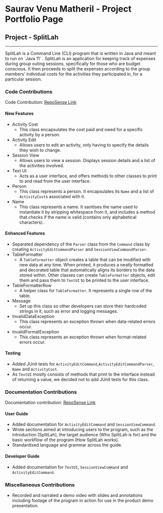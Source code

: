 # Saurav Venu Matheril - Project Portfolio Page

## Project - SplitLah
<hr>
SplitLah is a Command Line (CLI) program that is written in Java and meant to run on `Java 11` . SplitLah is an 
application for keeping track of expenses during group outing sessions, specifically for those 
who are budget conscious. It then proceeds to split the expenses according to the group members' individual costs for 
the activities they participated in, for a particular session.

### Code Contributions
Code Contribution: [RepoSense Link](https://nus-cs2113-ay2122s2.github.io/tp-dashboard/?search=&sort=totalCommits%20dsc&sortWithin=title&timeframe=commit&mergegroup=&groupSelect=groupByRepos&breakdown=true&checkedFileTypes=docs~functional-code~test-code~other&since=2022-02-18&tabOpen=true&tabType=authorship&tabAuthor=matheril&tabRepo=AY2122S2-CS2113T-T10-1%2Ftp%5Bmaster%5D&authorshipIsMergeGroup=false&authorshipFileTypes=docs~functional-code~test-code~other&authorshipIsBinaryFileTypeChecked=false)

#### New Features
* Activity Cost
    * This class encapsulates the cost paid and owed for a specific activity by a person.
* Activity Edit
    * Allows users to edit an activity, only having to specify the details they wish to change.
* Session View
    * Allows users to view a session. Displays session details and a list of the activities involved.
* Text UI
    * Acts as a user interface, and offers methods to other classes to print to and read from the user interface.
* Person
    * This class represents a person. It encapsulates its `Name` and a list of `ActivityCost`s associated with it.
* Name
    * This class represents a name. It sanitises the name used to instantiate it by stripping whitespace from it, and 
      includes a method that checks if the name is valid (contains only alphabetical characters).
     
#### Enhanced Features
* Separated dependency of the `Parser` class from the `Command` class by creating `ActivityEditCommandParser` and 
  `SessionViewCommandParser`.
* TableFormatter
    * A `TableFormatter` object creates a table that can be modified with new data at any time. When printed, it
      produces a neatly formatted and decorated table that automatically aligns its borders to the data stored within.
      Other classes can create `TableFormatter` objects, edit them and pass them to `TextUI` to be printed to the user 
      interface.
* TableFormatterRow
    * A helper class for `TableFormatter`. It represents a single row of the table.
* Message
    * Set up this class so other developers can store their hardcoded strings in it, such as error and logging messages.
* InvalidDataException
    * This class represents an exception thrown when data-related errors occur.
* InvalidFormatException
    * This class represents an exception thrown when format-related errors occur.

#### Testing
* Added JUnit tests for `ActivityEditCommand`,`ActivityEditCommandParser`, `Name` and `ActivityCost`.
* As `TextUI` mostly consists of methods that print to the interface instead of returning a value, we decided not to add JUnit tests for this 
  class.
 
### Documentation Contributions
Documentation contribution: [RepoSense Link](https://nus-cs2113-ay2122s2.github.io/tp-dashboard/?search=&sort=totalCommits%20dsc&sortWithin=title&timeframe=commit&mergegroup=&groupSelect=groupByRepos&breakdown=true&checkedFileTypes=docs~functional-code~test-code~other&since=2022-02-18&tabOpen=true&tabType=authorship&tabAuthor=matheril&tabRepo=AY2122S2-CS2113T-T10-1%2Ftp%5Bmaster%5D&authorshipIsMergeGroup=false&authorshipFileTypes=docs&authorshipIsBinaryFileTypeChecked=false)

#### User Guide
* Added documentation for `ActivityEditCommand` and `SessionViewCommand`.
* Wrote sections aimed at introducing users to the program, such as the introduction (SplitLah), the target audience
  (Who SplitLah is for) and the basic workflow of the program (How SplitLah works).
* Standardised language and grammar across the guide.
 
#### Developer Guide
* Added documentation for `TextUI`, `SessionViewCommand` and `ActivityEditCommand`.

### Miscellaneous Contributions
* Recorded and narrated a demo video with slides and annotations including footage of the program in action for use
  in the product demo presentation.
